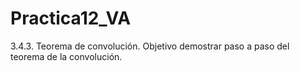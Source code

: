 # Practica12_VA
3.4.3. Teorema de convolución. Objetivo demostrar paso a paso del teorema de la convolución.
